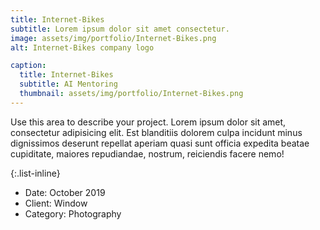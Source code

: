 ```yaml
---
title: Internet-Bikes
subtitle: Lorem ipsum dolor sit amet consectetur.
image: assets/img/portfolio/Internet-Bikes.png
alt: Internet-Bikes company logo

caption:
  title: Internet-Bikes
  subtitle: AI Mentoring
  thumbnail: assets/img/portfolio/Internet-Bikes.png
---
```

Use this area to describe your project. Lorem ipsum dolor sit amet, consectetur adipisicing elit. Est blanditiis dolorem culpa incidunt minus dignissimos deserunt repellat aperiam quasi sunt officia expedita beatae cupiditate, maiores repudiandae, nostrum, reiciendis facere nemo!

{:.list-inline}
- Date: October 2019
- Client: Window
- Category: Photography

